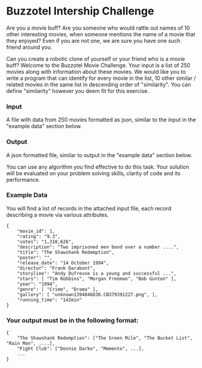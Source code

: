 # Buzzotel Intership Challenge

Are you a movie buff? Are you someone who would rattle out names of 10 other interesting movies, when someone mentions the name of a movie that they enjoyed? Even if you are not one, we are sure you have one such friend around you.

Can you create a robotic clone of yourself or your friend who is a movie buff? Welcome to the Buzzotel Movie Challenge. Your input is a list of 250 movies along with information about these movies. We would like you to write a program that can identify for every movie in the list, 10 other similar / related movies in the same list in descending order of "similarity". You can define "similarity" however you deem fit for this exercise.

### Input

A file with data from 250 movies formatted as json, similar to the input in the "example data" section below.

### Output

A json formatted file, similar to output in the "example data" section below.

You can use any algorithm you find effective to do this task. Your solution will be evaluated on your problem solving skills, clarity of code and its performance.

### Example Data

You will find a list of records in the attached input file, each record describing a movie via various attributes.

```
{ 
    "movie_id": 1, 
    "rating": "9.3", 
    "votes": "1,318,626", 
    "description": "Two imprisoned men bond over a number ....", 
    "title": "The Shawshank Redemption", 
    "poster": "", 
    "release_date": "14 October 1994", 
    "director": "Frank Darabont", 
    "storyline": "Andy Dufresne is a young and successful ...", 
    "stars": [ "Tim Robbins", "Morgan Freeman", "Bob Gunton" ], 
    "year": "1994", 
    "genre": [ "Crime", "Drama" ], 
    "gallery": [ "unknown1394846836.CB379391227.png", ], 
    "running_time": "142min" 
}
```

### Your output must be in the following format:

```
{ 
    "The Shawshank Redemption": ["The Green Mile", "The Bucket List", "Rain Man", ....], 
    "Fight Club": ["Donnie Darko", "Memento", ...], 
    ... 
}
```

